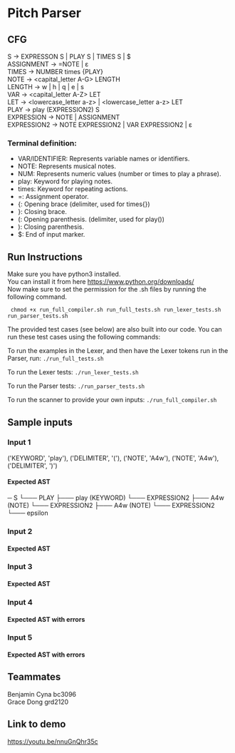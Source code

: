# Pitch Parser


## CFG

S → EXPRESSON S | PLAY S | TIMES S | $ <br>
ASSIGNMENT → =NOTE | ε <br>
TIMES → NUMBER times {PLAY} <br>
NOTE → <capital_letter A-G> <num> LENGTH <br>
LENGTH → w | h | q | e | s <br>
VAR →  <capital_letter A-Z> LET <br>
LET → <lowercase_letter a-z> | <lowercase_letter a-z> LET <br>
PLAY → play (EXPRESSION2) S <br>
EXPRESSION → NOTE |  ASSIGNMENT <br>
EXPRESSION2 → NOTE EXPRESSION2 | VAR EXPRESSION2 | ε <br>


### Terminal definition:
- VAR/IDENTIFIER: Represents variable names or identifiers.
- NOTE: Represents musical notes.
- NUM: Represents numeric values (number or times to play a phrase).
- play: Keyword for playing notes.
- times: Keyword for repeating actions.
- =: Assignment operator.
- {: Opening brace (delimiter, used for times{})
- }: Closing brace. 
- (: Opening parenthesis. (delimiter, used for play())
- ): Closing parenthesis.
- $: End of input marker.


## Run Instructions 
Make sure you have python3 installed.   <br>
You can install it from here https://www.python.org/downloads/  <br>
Now make sure to set the permission for the .sh files by running the following command. <br>

``` chmod +x run_full_compiler.sh run_full_tests.sh run_lexer_tests.sh run_parser_tests.sh```
<br>

The provided test cases (see below) are also built into our code. You can run these test cases using the following commands: <br> 

To run the examples in the Lexer, and then have the Lexer tokens run in the Parser, run:
``` ./run_full_tests.sh ``` 

To run the Lexer tests:
``` ./run_lexer_tests.sh ``` 

To run the Parser tests:
``` ./run_parser_tests.sh ``` 

To run the scanner to provide your own inputs:
``` ./run_full_compiler.sh ``` 

## Sample inputs 

### Input 1
  ('KEYWORD', 'play'),
  ('DELIMITER', '('),
  ('NOTE', 'A4w'),
  ('NOTE', 'A4w'),
  ('DELIMITER', ')')

#### Expected AST
─ S
    └─── PLAY
        ├─── play  (KEYWORD)
        └─── EXPRESSION2
            ├─── A4w  (NOTE)
            └─── EXPRESSION2
                ├─── A4w  (NOTE)
                └─── EXPRESSION2
                    └─── epsilon

### Input 2

#### Expected AST

### Input 3

#### Expected AST

### Input 4

#### Expected AST with errors

### Input 5

#### Expected AST with errors 


## Teammates 
Benjamin Cyna bc3096 <br>
Grace Dong grd2120 <br>

## Link to demo
https://youtu.be/nnuGnQhr35c
